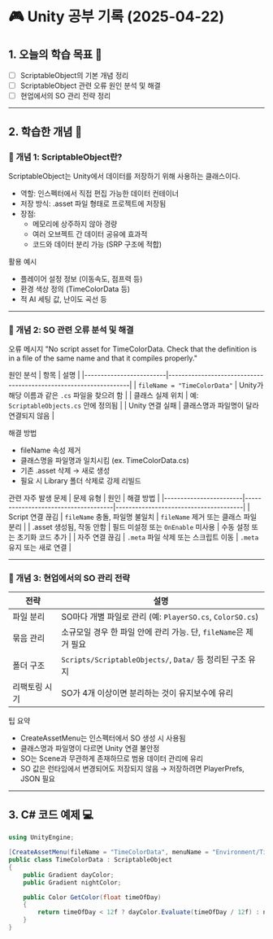 # 🎮 Unity 공부 기록 (2025-04-22)

## 1. 오늘의 학습 목표 🎯
- [ ] ScriptableObject의 기본 개념 정리
- [ ] ScriptableObject 관련 오류 원인 분석 및 해결
- [ ] 현업에서의 SO 관리 전략 정리

---

## 2. 학습한 개념 📝
### 🔹 개념 1: ScriptableObject란?
ScriptableObject는 Unity에서 데이터를 저장하기 위해 사용하는 클래스이다.
- 역할: 인스펙터에서 직접 편집 가능한 데이터 컨테이너
- 저장 방식: .asset 파일 형태로 프로젝트에 저장됨
- 장점:
    - 메모리에 상주하지 않아 경량
    - 여러 오브젝트 간 데이터 공유에 효과적
    - 코드와 데이터 분리 가능 (SRP 구조에 적합)

활용 예시
- 플레이어 설정 정보 (이동속도, 점프력 등)
- 환경 색상 정의 (TimeColorData 등)
- 적 AI 세팅 값, 난이도 곡선 등
---
### 🔹 개념 2: SO 관련 오류 분석 및 해결
오류 메시지
"No script asset for TimeColorData. Check that the definition is in a file of the same name and that it compiles properly."

원인 분석
| 항목                    | 설명                                                             |
|-------------------------|------------------------------------------------------------------|
| `fileName = "TimeColorData"` | Unity가 해당 이름과 같은 `.cs` 파일을 찾으려 함                      |
| 클래스 실제 위치         | 예: `ScriptableObjects.cs` 안에 정의됨                              |
| Unity 연결 실패         | 클래스명과 파일명이 달라 연결되지 않음                              |

해결 방법
- fileName 속성 제거
- 클래스명을 파일명과 일치시킴 (ex. TimeColorData.cs)
- 기존 .asset 삭제 → 새로 생성
- 필요 시 Library 폴더 삭제로 강제 리빌드

관련 자주 발생 문제
| 문제 유형              | 원인                                | 해결 방법                            |
|------------------------|-------------------------------------|---------------------------------------|
| Script 연결 끊김       | `fileName` 충돌, 파일명 불일치        | `fileName` 제거 또는 클래스 파일 분리 |
| .asset 생성됨, 작동 안함 | 필드 미설정 또는 `OnEnable` 미사용     | 수동 설정 또는 초기화 코드 추가       |
| 자주 연결 끊김         | `.meta` 파일 삭제 또는 스크립트 이동 | `.meta` 유지 또는 새로 연결           |

---
### 🔹 개념 3: 현업에서의 SO 관리 전략
| 전략         | 설명                                                                 |
|--------------|----------------------------------------------------------------------|
| 파일 분리     | SO마다 개별 파일로 관리 (예: `PlayerSO.cs`, `ColorSO.cs`)            |
| 묶음 관리     | 소규모일 경우 한 파일 안에 관리 가능. 단, `fileName`은 제거 필요       |
| 폴더 구조     | `Scripts/ScriptableObjects/`, `Data/` 등 정리된 구조 유지              |
| 리팩토링 시기 | SO가 4개 이상이면 분리하는 것이 유지보수에 유리                         |

팁 요약 
- CreateAssetMenu는 인스펙터에서 SO 생성 시 사용됨
- 클래스명과 파일명이 다르면 Unity 연결 불안정
- SO는 Scene과 무관하게 존재하므로 범용 데이터 관리에 유리
- SO 값은 런타임에서 변경되어도 저장되지 않음 → 저장하려면 PlayerPrefs, JSON 필요
---
## 3. C# 코드 예제 💻
```csharp
using UnityEngine;

[CreateAssetMenu(fileName = "TimeColorData", menuName = "Environment/Time Color Data")]
public class TimeColorData : ScriptableObject
{
    public Gradient dayColor;
    public Gradient nightColor;

    public Color GetColor(float timeOfDay)
    {
        return timeOfDay < 12f ? dayColor.Evaluate(timeOfDay / 12f) : nightColor.Evaluate((timeOfDay - 12f) / 12f);
    }
}
```
